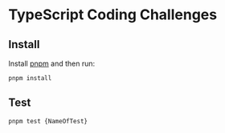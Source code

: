# TypeScript Coding Challenges

## Install
Install [pnpm](https://pnpm.io/installation) and then run:
```
pnpm install
```

## Test
```
pnpm test {NameOfTest}
```